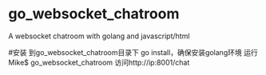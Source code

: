 # go_websocket_chatroom
A websocket chatroom with golang and javascript/html

#安装
到go_websocket_chatroom目录下 go install，确保安装golang环境
运行 Mike$ go_websocket_chatroom
访问http://ip:8001/chat
